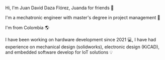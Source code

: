 Hi, I'm Juan David Daza Flórez, Juanda for friends 👋

I'm a mechatronic engineer with master's degree in project management 🦾

I'm from Colombia 🌎

I have been working on hardware development since 2021 💻,  I have had experience on mechanical design (solidworks), electronic design (KiCAD), and embedded software develop for IoT solutions 💡
